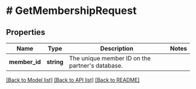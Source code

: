 # # GetMembershipRequest

## Properties

Name | Type | Description | Notes
------------ | ------------- | ------------- | -------------
**member_id** | **string** | The unique member ID on the partner&#39;s database. |

[[Back to Model list]](../../README.md#models) [[Back to API list]](../../README.md#endpoints) [[Back to README]](../../README.md)
